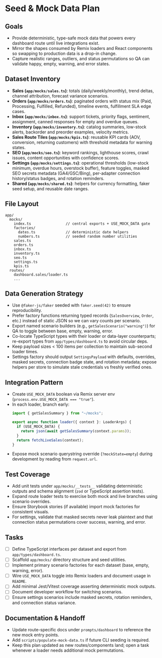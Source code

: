 # Seed & Mock Data Plan

## Goals
- Provide deterministic, type-safe mock data that powers every dashboard route until live integrations exist.
- Mirror the shapes consumed by Remix loaders and React components so swapping to production data is a drop-in change.
- Capture realistic ranges, outliers, and status permutations so QA can validate happy, empty, warning, and error states.

## Dataset Inventory
- **Sales (`app/mocks/sales.ts`)**: totals (daily/weekly/monthly), trend deltas, channel attribution, forecast variance scenarios.
- **Orders (`app/mocks/orders.ts`)**: paginated orders with status mix (Paid, Processing, Fulfilled, Refunded), timeline events, fulfillment SLA edge cases.
- **Inbox (`app/mocks/inbox.ts`)**: support tickets, priority flags, sentiment, assignment, canned responses for empty and overdue queues.
- **Inventory (`app/mocks/inventory.ts`)**: catalog summaries, low-stock alerts, backorder and preorder examples, velocity metrics.
- **Sales Route Tiles (`app/mocks/kpis.ts`)**: reusable KPI cards (AOV, conversion, returning customers) with threshold metadata for warning states.
- **SEO (`app/mocks/seo.ts`)**: keyword rankings, lighthouse scores, crawl issues, content opportunities with confidence scores.
- **Settings (`app/mocks/settings.ts`)**: operational thresholds (low-stock minimum, overdue hours, overstock buffer), feature toggles, masked SEO secrets metadata (GA4/GSC/Bing), per-adapter connection history/status badges, and rotation reminders.
- **Shared (`app/mocks/shared.ts`)**: helpers for currency formatting, faker seed setup, and reusable date ranges.

## File Layout
```
app/
  mocks/
    index.ts                // central exports + USE_MOCK_DATA gate
    factories/
      dates.ts              // deterministic date helpers
      numbers.ts            // seeded random number utilities
    sales.ts
    orders.ts
    inbox.ts
    inventory.ts
    seo.ts
    settings.ts
    kpis.ts
  routes/
    dashboard.sales/loader.ts
    ...
```

## Data Generation Strategy
- Use `@faker-js/faker` seeded with `faker.seed(42)` to ensure reproducibility.
- Prefer factory functions returning typed records (`SalesOverview`, `Order`, etc.) instead of static JSON so we can vary counts per scenario.
- Export named scenario builders (e.g., `getSalesScenario("warning")`) for QA to toggle between base, empty, warning, error.
- Co-locate TypeScript types with their loader or data-layer counterparts; re-export types from `app/types/dashboard.ts` to avoid circular deps.
- Keep payload sizes < 100 items per collection to maintain sub-second loader times.
- Settings factory should output `SettingsPayload` with defaults, overrides, masked secrets, connection badge state, and rotation metadata; expose helpers per store to simulate stale credentials vs freshly verified ones.

## Integration Pattern
- Create `USE_MOCK_DATA` boolean via Remix server env (`process.env.USE_MOCK_DATA === "true"`).
- In each loader, branch early:
  ```ts
  import { getSalesSummary } from "~/mocks";

  export async function loader({ context }: LoaderArgs) {
    if (USE_MOCK_DATA) {
      return json(await getSalesSummary(context.params));
    }
    return fetchLiveSales(context);
  }
  ```
- Expose mock scenario querystring override (`?mockState=empty`) during development by reading from `request.url`.

## Test Coverage
- Add unit tests under `app/mocks/__tests__` validating deterministic outputs and schema alignment (`zod` or TypeScript assertion tests).
- Expand route loader tests to exercise both mock and live branches using scenario overrides.
- Ensure Storybook stories (if available) import mock factories for consistent visuals.
- For settings, validate that masked secrets never leak plaintext and that connection status permutations cover success, warning, and error.

## Tasks
- [ ] Define TypeScript interfaces per dataset and export from `app/types/dashboard.ts`.
- [ ] Scaffold `app/mocks/` directory structure and seed utilities.
- [ ] Implement primary scenario factories for each dataset (base, empty, warning, error).
- [ ] Wire `USE_MOCK_DATA` toggle into Remix loaders and document usage in `README`.
- [ ] Add minimal Jest/Vitest coverage asserting deterministic mock outputs.
- [ ] Document developer workflow for switching scenarios.
- [ ] Ensure settings scenarios include masked secrets, rotation reminders, and connection status variance.

## Documentation & Handoff
- Update route-specific docs under `prompts/dashboard` to reference the new mock entry points.
- Add `scripts/populate-mock-data.ts` if future CLI seeding is required.
- Keep this plan updated as new routes/components land; open a task whenever a loader needs additional mock permutations.
